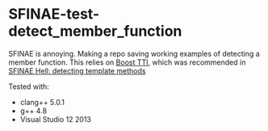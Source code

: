 # SFINAE-test-detect_member_function

SFINAE is annoying.  Making a repo saving working examples of detecting a member function.
This relies on [Boost TTI](http://www.boost.org/doc/libs/1_56_0/libs/tti/doc/html/the_type_traits_introspection_library/tti_detail_has_member_function.html), which was recommended in [SFINAE Hell: detecting template methods](http://blog.quasardb.net/sfinae-hell-detecting-template-methods/)

Tested with:
- clang++ 5.0.1
- g++ 4.8
- Visual Studio 12 2013
